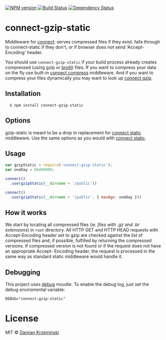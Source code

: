 [![NPM version][npm-image]][npm-url]
[![Build Status][travis-image]][travis-url]
[![Dependency Status][gemnasium-image]][gemnasium-url]

# connect-gzip-static

Middleware for [connect]: serves compressed files if they exist, falls through to connect-static
if they don't, or if browser does not send 'Accept-Encoding' header.

You should use `connect-gzip-static` if your build process already creates compressed (using gzip or
[brotli]) files. If you want to compress your data on the fly use built-in [connect compress]
middleware. And if you want to compress your files dynamically you may want to look up [connect
gzip].

## Installation

	  $ npm install connect-gzip-static

## Options

gzip-static is meant to be a drop in replacement for [connect static] middleware. Use the same
options as you would with [connect static].


## Usage

```javascript
var gzipStatic = require('connect-gzip-static');
var oneDay = 86400000;

connect()
  .use(gzipStatic(__dirname + '/public'))

connect()
  .use(gzipStatic(__dirname + '/public', { maxAge: oneDay }))
```

## How it works

We start by locating all compressed files (ie. _files with .gz and .br extensions_) in `root`
directory. All HTTP GET and HTTP HEAD requests with Accept-Encoding header set to gzip are checked
against the list of compressed files and, if possible, fulfilled by returning the compressed
versions. If compressed version is not found or if the request does not have an appropriate Accept-
Encoding header, the request is processed in the same way as standard static middleware would
handle it.

## Debugging

This project uses [debug] moudle. To enable the debug log, just set the debug enviromental variable:

    DEBUG="connect:gzip-static"

# License

MIT © [Damian Krzeminski](https://pirxpilot.me)

[brotli]: https://en.wikipedia.org/wiki/Brotli
[debug]: https://github.com/visionmedia/debug
[connect]: http://www.senchalabs.org/connect
[connect static]: http://www.senchalabs.org/connect/static.html
[connect compress]: http://www.senchalabs.org/connect/compress.html
[connect gzip]: https://github.com/tikonen/connect-gzip

[npm-image]: https://img.shields.io/npm/v/connect-gzip-static.svg
[npm-url]: https://npmjs.org/package/connect-gzip-static

[travis-url]: https://travis-ci.org/pirxpilot/connect-gzip-static
[travis-image]: https://img.shields.io/travis/pirxpilot/connect-gzip-static.svg

[gemnasium-image]: https://img.shields.io/gemnasium/pirxpilot/connect-gzip-static.svg
[gemnasium-url]: https://gemnasium.com/pirxpilot/connect-gzip-static

